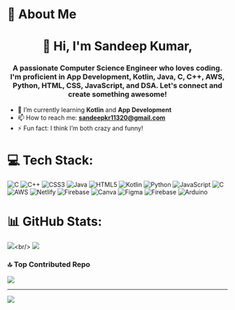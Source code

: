 # 💫 About Me

<h1 align="center">👋 Hi, I'm Sandeep Kumar,</h1>
<h3 align="center">A passionate Computer Science Engineer who loves coding. I'm proficient in App Development, Kotlin, Java, C, C++, AWS, Python, HTML, CSS, JavaScript, and DSA. Let's connect and create something awesome!</h3>

- 🌱 I’m currently learning **Kotlin** and **App Development**  
- 📫 How to reach me: **sandeepkr11320@gmail.com**  
- ⚡ Fun fact: I think I’m both crazy and funny!


# 💻 Tech Stack:
![C](https://img.shields.io/badge/c-%2300599C.svg?style=for-the-badge&logo=c&logoColor=white) ![C++](https://img.shields.io/badge/c++-%2300599C.svg?style=for-the-badge&logo=c%2B%2B&logoColor=white) ![CSS3](https://img.shields.io/badge/css3-%231572B6.svg?style=for-the-badge&logo=css3&logoColor=white) ![Java](https://img.shields.io/badge/java-%23ED8B00.svg?style=for-the-badge&logo=openjdk&logoColor=white) ![HTML5](https://img.shields.io/badge/html5-%23E34F26.svg?style=for-the-badge&logo=html5&logoColor=white) ![Kotlin](https://img.shields.io/badge/kotlin-%237F52FF.svg?style=for-the-badge&logo=kotlin&logoColor=white) ![Python](https://img.shields.io/badge/python-3670A0?style=for-the-badge&logo=python&logoColor=ffdd54) ![JavaScript](https://img.shields.io/badge/javascript-%23323330.svg?style=for-the-badge&logo=javascript&logoColor=%23F7DF1E) ![C](https://img.shields.io/badge/c-%2300599C.svg?style=for-the-badge&logo=c&logoColor=white) ![AWS](https://img.shields.io/badge/AWS-%23FF9900.svg?style=for-the-badge&logo=amazon-aws&logoColor=white) ![Netlify](https://img.shields.io/badge/netlify-%23000000.svg?style=for-the-badge&logo=netlify&logoColor=#00C7B7) ![Firebase](https://img.shields.io/badge/firebase-%23039BE5.svg?style=for-the-badge&logo=firebase) ![Canva](https://img.shields.io/badge/Canva-%2300C4CC.svg?style=for-the-badge&logo=Canva&logoColor=white) ![Figma](https://img.shields.io/badge/figma-%23F24E1E.svg?style=for-the-badge&logo=figma&logoColor=white) ![Firebase](https://img.shields.io/badge/firebase-a08021?style=for-the-badge&logo=firebase&logoColor=ffcd34) ![Arduino](https://img.shields.io/badge/-Arduino-00979D?style=for-the-badge&logo=Arduino&logoColor=white)
# 📊 GitHub Stats:
![](https://github-readme-streak-stats.herokuapp.com/?user=sandeep-kr-chaurasiya&theme=dark&hideborder=false.)<br/>
![](https://github-readme-stats.vercel.app/api/top-langs/?username=sandeep-kr-chaurasiya&theme=dark&hide_border=false&include_all_commits=false&count_private=false&layout=compact)

### 🔝 Top Contributed Repo
![](https://github-contributor-stats.vercel.app/api?username=sandeep-kr-chaurasiya&limit=5&theme=dark&combine_all_yearly_contributions=true)

---
[![](https://visitcount.itsvg.in/api?id=sandeep-kr-chaurasiya&icon=0&color=0)](https://visitcount.itsvg.in)

<!-- Proudly created with GPRM ( https://gprm.itsvg.in ) -->
